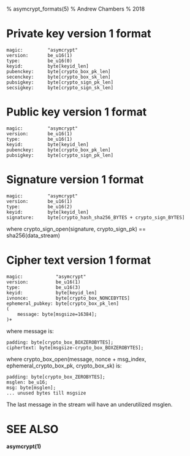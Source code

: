 % asymcrypt_formats(5)
% Andrew Chambers
% 2018

# Private key version 1 format

```
magic:         "asymcrypt"
version:       be_u16(1)
type:          be_u16(0)
keyid:         byte[keyid_len]
pubenckey:     byte[crypto_box_pk_len]
secenckey:     byte[crypto_box_sk_len]
pubsigkey:     byte[crypto_sign_pk_len]
secsigkey:     byte[crypto_sign_sk_len]
```

# Public key version 1 format

```
magic:         "asymcrypt"
version:       be_u16(1)
type:          be_u16(1)
keyid:         byte[keyid_len]
pubenckey:     byte[crypto_box_pk_len]
pubsigkey:     byte[crypto_sign_pk_len]
```

# Signature version 1 format

```
magic:         "asymcrypt"
version:       be_u16(1)
type:          be_u16(2)
keyid:         byte[keyid_len]
signature:     byte[crypto_hash_sha256_BYTES + crypto_sign_BYTES]
```

where crypto_sign_open(signature, crypto_sign_pk) == sha256(data_stream)

# Cipher text version 1 format

```
magic:            "asymcrypt"
version:          be_u16(1)
type:             be_u16(3)
keyid:            byte[keyid_len]
ivnonce:          byte[crypto_box_NONCEBYTES]
ephemeral_pubkey: byte[crypto_box_pk_len]
(
	message: byte[msgsize=16384];
)+
```

where message is:

```
padding: byte[crypto_box_BOXZEROBYTES];
ciphertext: byte[msgsize-crypto_box_BOXZEROBYTES];
```

where crypto_box_open(message, nonce + msg_index, ephemeral_crypto_box_pk, crypto_box_sk) is:

```
padding: byte[crypto_box_ZEROBYTES];
msglen: be_u16;
msg: byte[msglen];
... unused bytes till msgsize
```

The last message in the stream will have an underutilized msglen.


# SEE ALSO

**asymcrypt(1)**
